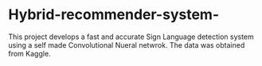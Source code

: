# Hybrid-recommender-system-
This project develops a fast and accurate Sign Language detection system  using a self made Convolutional Nueral netwrok. The data was obtained from Kaggle. 

